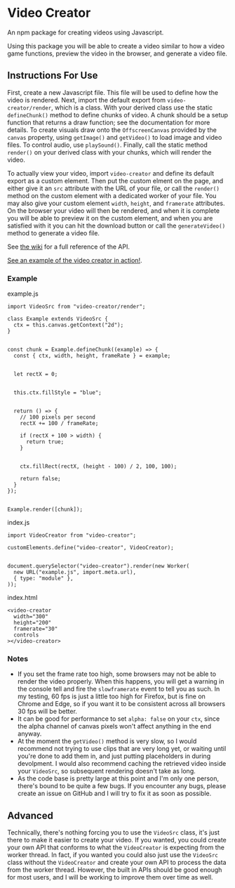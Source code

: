 # Video Creator
An npm package for creating videos using Javascript.

Using this package you will be able to create a video similar to how a video game functions, preview the video in the browser, and generate a video file.


## Instructions For Use
First, create a new Javascript file. This file will be used to define how the video is rendered. Next, import the default export from `video-creator/render`, which is a class. With your derived class use the static `defineChunk()` method to define chunks of video. A chunk should be a setup function that returns a draw function; see the documentation for more details. To create visuals draw onto the `OffscreenCanvas` provided by the `canvas` property, using `getImage()` and `getVideo()` to load image and video files. To control audio, use `playSound()`. Finally, call the static method `render()` on your derived class with your chunks, which will render the video.

To actually view your video, import `video-creator` and define its default export as a custom element. Then put the custom elment on the page, and either give it an `src` attribute with the URL of your file, or call the `render()` method on the custom element with a dedicated worker of your file. You may also give your custom element `width`, `height`, and `framerate` attributes. On the browser your video will then be rendered, and when it is complete you will be able to preview it on the custom element, and when you are satisfied with it you can hit the download button or call the `generateVideo()` method to generate a video file.

See [the wiki](https://github.com/Koobol/video-creator/wiki) for a full reference of the API.

[See an example of the video creator in action!](https://koobol.github.io/video-creator/).

### Example
example.js
```
import VideoSrc from "video-creator/render";

class Example extends VideoSrc {
  ctx = this.canvas.getContext("2d");
}


const chunk = Example.defineChunk((example) => {
  const { ctx, width, height, frameRate } = example;


  let rectX = 0;


  this.ctx.fillStyle = "blue";


  return () => {
    // 100 pixels per second
    rectX += 100 / frameRate;

    if (rectX + 100 > width) {
      return true;
    }


    ctx.fillRect(rectX, (height - 100) / 2, 100, 100);

    return false;
  }
});


Example.render([chunk]);
```

index.js
```
import VideoCreator from "video-creator";

customElements.define("video-creator", VideoCreator);


document.querySelector("video-creator").render(new Worker(
  new URL("example.js", import.meta.url),
  { type: "module" },
));
```

index.html
```
<video-creator
  width="300"
  height="200"
  framerate="30"
  controls
></video-creator>
```


### Notes
* If you set the frame rate too high, some browsers may not be able to render the video properly. When this happens, you will get a warning in the console tell and fire the `slowframerate` event to tell you as such. In my testing, 60 fps is just a little too high for Firefox, but is fine on Chrome and Edge, so if you want it to be consistent across all browsers 30 fps will be better.
* It can be good for performance to set `alpha: false` on your `ctx`, since the alpha channel of canvas pixels won't affect anything in the end anyway.
* At the moment the `getVideo()` method is very slow, so I would recommend not trying to use clips that are very long yet, or waiting until you're done to add them in, and just putting placeholders in during devolpment. I would also recommend caching the retrieved video inside your `VideoSrc`, so subsequent rendering doesn't take as long.
* As the code base is pretty large at this point and I'm only one person, there's bound to be quite a few bugs. If you encounter any bugs, please create an issue on GitHub and I will try to fix it as soon as possible.


## Advanced
Technically, there's nothing forcing you to use the `VideoSrc` class, it's just there to make it easier to create your video. If you wanted, you could create your own API that conforms to what the `VideoCreator` is expecting from the worker thread. In fact, if you wanted you could also just use the `VideoSrc` class without the `VideoCreator` and create your own API to process the data from the worker thread. However, the built in APIs should be good enough for most users, and I will be working to improve them over time as well.
